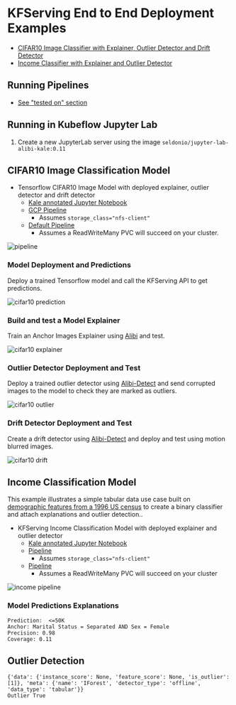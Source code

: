 # KFServing End to End Deployment Examples

 * [CIFAR10 Image Classifier with Explainer, Outlier Detector and Drift Detector](#cifar10-image-classification-model)
 * [Income Classifier with Explainer and Outlier Detector](#income-classification-model)

## Running Pipelines

 * [See "tested on" section](../README.md#tested-on)

## Running in Kubeflow Jupyter Lab

 1. Create a new JupyterLab server using the image `seldonio/jupyter-lab-alibi-kale:0.11`
 

## CIFAR10 Image Classification Model

 * Tensorflow CIFAR10 Image Model with deployed explainer, outlier detector and drift detector
    * [Kale annotated Jupyter Notebook](./kfserving_e2e_cifar10.ipynb)
    * [GCP Pipeline](./kfserving_e2e_cifar10.kale.nfs.py)
      * Assumes `storage_class="nfs-client"`
    * [Default Pipeline](./kfserving_e2e_cifar10.kale.default.py)
      * Assumes a ReadWriteMany PVC will succeed on your cluster.

![pipeline](cifar10-pipeline.png)


### Model Deployment and Predictions

Deploy a trained Tensorflow model and call the KFServing API to get predictions.

![cifar10 prediction](cifar10-prediction.png)

### Build and test a Model Explainer

Train an Anchor Images Explainer using [Alibi](https://github.com/SeldonIO/alibi) and test.

![cifar10 explainer](cifar10-explainer.png)

### Outlier Detector Deployment and Test

Deploy a trained outlier detector using [Alibi-Detect](https://github.com/SeldonIO/alibi-detect) and send corrupted images to the model to check they are marked as outliers.

![cifar10 outlier](cifar10-outlier.png)

### Drift Detector Deployment and Test

Create a drift detector using [Alibi-Detect](https://github.com/SeldonIO/alibi-detect) and deploy and test using motion blurred images.

![cifar10 drift](cifar10-drift.png)


## Income Classification Model

This example illustrates a simple tabular data use case built on [demographic features from a 1996 US census](https://archive.ics.uci.edu/ml/datasets/census+income) to create a binary classifier and attach explanations and outlier detection..

 * KFServing Income Classification Model with deployed explainer and outlier detector
    * [Kale annotated Jupyter Notebook](./kfserving_e2e_adult.ipynb)
    * [Pipeline](./kfserving_e2e_adult.kale.nfs.py)
      * Assumes `storage_class="nfs-client"`
    * [Pipeline](./kfserving_e2e_adult.kale.default.py)
      * Assumes a ReadWriteMany PVC will succeed on your cluster

![income pipeline](income-pipeline.png)

### Model Predictions Explanations

```
Prediction:  <=50K
Anchor: Marital Status = Separated AND Sex = Female
Precision: 0.98
Coverage: 0.11
```

## Outlier Detection

```
{'data': {'instance_score': None, 'feature_score': None, 'is_outlier': [1]}, 'meta': {'name': 'IForest', 'detector_type': 'offline', 'data_type': 'tabular'}}
Outlier True
```
